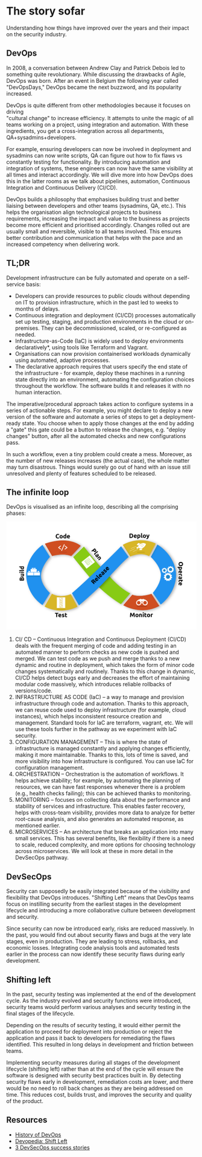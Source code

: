 # The story sofar

Understanding how things have improved over the years and their impact on the security industry.

## DevOps

In 2008, a conversation between Andrew Clay and Patrick Debois led to something quite revolutionary. While discussing the drawbacks of Agile, DevOps was born. After an event in Belgium the following year called "DevOpsDays," DevOps became the next buzzword, and its popularity increased.

DevOps is quite different from other methodologies because it focuses on driving <br>"cultural change" to increase efficiency. It attempts to unite the magic of all teams working on a project, using integration and automation. With these ingredients, you get a cross-integration across all departments, QA+sysadmins+developers. 

For example, ensuring developers can now be involved in deployment and sysadmins can now write scripts, QA can figure out how to fix flaws vs constantly testing for functionality. By introducing automation and integration of systems, these engineers can now have the same visibility at all times and interact accordingly. We will dive more into how DevOps does this in the latter rooms as we talk about pipelines, automation, Continuous Integration and Continuous Delivery (CI/CD).

DevOps builds a philosophy that emphasises building trust and better liaising between developers and other teams (sysadmins, QA, etc.). This helps the organisation align technological projects to business requirements, increasing the impact and value to the business as projects become more efficient and prioritised accordingly. Changes rolled out are usually small and reversible, visible to all teams involved. This ensures better contribution and communication that helps with the pace and an increased competency when delivering work.

## TL;DR

Development infrastructure can be fully automated and operate on a self-service basis:

* Developers can provide resources to public clouds without depending on IT to provision infrastructure, which in the past led to weeks to months of delays.
* Continuous integration and deployment (CI/CD) processes automatically set up testing, staging, and production environments in the cloud or on-premises. They can be decommissioned, scaled, or re-configured as needed.
* Infrastructure-as-Code (IaC) is widely used to deploy environments declaratively*, using tools like Terraform and Vagrant.
* Organisations can now provision containerised workloads dynamically using automated, adaptive processes.
* The declarative approach requires that users specify the end state of the infrastructure - for example, deploy these machines in a running state directly into an environment, automating the configuration choices throughout the workflow. The software builds it and releases it with no human interaction.

The imperative/procedural approach takes action to configure systems in a series of actionable steps. For example, you might declare to deploy a new version of the software and automate a series of steps to get a deployment-ready state. You choose when to apply those changes at the end by adding a "gate" this gate could be a button to release the changes, e.g. "deploy changes" button, after all the automated checks and new configurations pass.

In such a workflow, even a tiny problem could create a mess. Moreover, as the number of new releases increases (the actual case), the whole matter may turn disastrous. Things would surely go out of hand with an issue still unresolved and plenty of features scheduled to be released.

## The infinite loop

DevOps is visualised as an infinite loop, describing all the comprising phases:

![Infinite loop](../../_static/images/loop.png)

1. CI/ CD – Continuous Integration and Continuous Deployment (CI/CD) deals with the frequent merging of code and adding testing in an automated manner to perform checks as new code is pushed and merged. We can test code as we push and merge thanks to a new dynamic and routine in deployment, which takes the form of minor code changes systematically and routinely. Thanks to this change in dynamic, CI/CD helps detect bugs early and decreases the effort of maintaining modular code massively, which introduces reliable rollbacks of versions/code. 
2. INFRASTRUCTURE AS CODE (IaC) – a way to manage and provision infrastructure through code and automation. Thanks to this approach, we can reuse code used to deploy infrastructure (for example, cloud instances), which helps inconsistent resource creation and management. Standard tools for IaC are terraform, vagrant, etc. We will use these tools further in the pathway as we experiment with IaC security. 
3. CONFIGURATION MANAGEMENT – This is where the state of infrastructure is managed constantly and applying changes efficiently, making it more maintainable. Thanks to this, lots of time is saved, and more visibility into how infrastructure is configured. You can use IaC for configuration management. 
4. ORCHESTRATION – Orchestration is the automation of workflows. It helps achieve stability; for example, by automating the planning of resources, we can have fast responses whenever there is a problem (e.g., health checks failing); this can be achieved thanks to monitoring. 
5. MONITORING – focuses on collecting data about the performance and stability of services and infrastructure. This enables faster recovery, helps with cross-team visibility, provides more data to analyze for better root-cause analysis, and also generates an automated response, as mentioned earlier. 
6. MICROSERVICES – An architecture that breaks an application into many small services. This has several benefits, like flexibility if there is a need to scale, reduced complexity, and more options for choosing technology across microservices. We will look at these in more detail in the DevSecOps pathway.

## DevSecOps

Security can supposedly be easily integrated because of the visibility and flexibility that DevOps introduces. "Shifting Left" means that DevOps teams focus on instilling security from the earliest stages in the development lifecycle and introducing a more collaborative culture between development and security.

Since security can now be introduced early, risks are reduced massively. In the past, you would find out about security flaws and bugs at the very late stages, even in production. They are leading to stress, rollbacks, and economic losses. Integrating code analysis tools and automated tests earlier in the process can now identify these security flaws during early development.

## Shifting left

In the past, security testing was implemented at the end of the development cycle. As the industry evolved and security functions were introduced, security teams would perform various analyses and security testing in the final stages of the lifecycle.

Depending on the results of security testing, it would either permit the application to proceed for deployment into production or reject the application and pass it back to developers for remediating the flaws identified. This resulted in long delays in development and friction between teams.

Implementing security measures during all stages of the development lifecycle (shifting left) rather than at the end of the cycle will ensure the software is designed with security best practices built in. By detecting security flaws early in development, remediation costs are lower, and there would be no need to roll back changes as they are being addressed on time. This reduces cost, builds trust, and improves the security and quality of the product.


## Resources

* [History of DevOps](https://www.appknox.com/blog/history-of-devops)
* [Devopedia: Shift Left](https://devopedia.org/shift-left)
* [3 DevSecOps success stories](https://www.csoonline.com/article/3439737/3-devsecops-success-stories.html)
